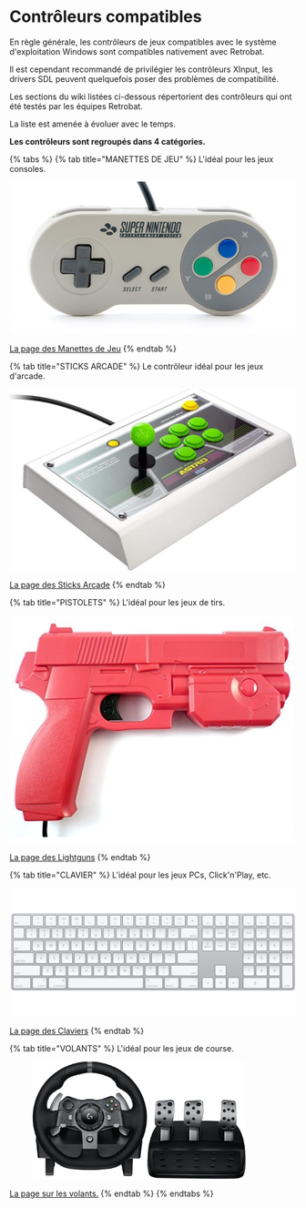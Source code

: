 # Contrôleurs compatibles

En règle générale, les contrôleurs de jeux compatibles avec le système d'exploitation Windows sont compatibles nativement avec Retrobat.&#x20;

Il est cependant recommandé de privilégier les contrôleurs XInput, les drivers SDL peuvent quelquefois poser des problèmes de compatibilité.



Les sections du wiki listées ci-dessous répertorient des contrôleurs qui ont été testés par les équipes Retrobat.

La liste est amenée à évoluer avec le temps.



**Les contrôleurs sont regroupés dans 4 catégories.**

{% tabs %}
{% tab title="MANETTES DE JEU" %}
L'idéal pour les jeux consoles.

![](<../../.gitbook/assets/image (15).png>)

[La page des Manettes de Jeu](gamepads.md)
{% endtab %}

{% tab title="STICKS ARCADE" %}
Le contrôleur idéal pour les jeux d'arcade.

![](<../../.gitbook/assets/image (33).png>)

[La page des Sticks Arcade](./#aracade-sticks)
{% endtab %}

{% tab title="PISTOLETS" %}
L'idéal pour les jeux de tirs.

![](<../../.gitbook/assets/image (2).png>)

[La page des Lightguns](./#lightguns)
{% endtab %}

{% tab title="CLAVIER" %}
L'idéal pour les jeux PCs, Click'n'Play, etc.

![](<../../.gitbook/assets/image (21).png>)

[La page des Claviers](./#keyboard)
{% endtab %}

{% tab title="VOLANTS" %}
L'idéal pour les jeux de course.

<div align="left">

<figure><img src="../../.gitbook/assets/image.png" alt="" width="375"><figcaption></figcaption></figure>

</div>

[La page sur les volants.](volants.md)
{% endtab %}
{% endtabs %}

